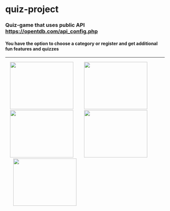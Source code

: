 # quiz-project
### Quiz-game that uses public API https://opentdb.com/api_config.php 
#### You have the option to choose a category or register and get additional fun features and quizzes
---
<div>
<img src='https://user-images.githubusercontent.com/76526621/115898018-bfb69c00-a465-11eb-9bec-9572d354a650.png' height = 150 width=200 hspace=15>
<img src = 'https://user-images.githubusercontent.com/76526621/115897650-5040ac80-a465-11eb-9426-ffce6d1ec052.png' height = 150 width=200 hspace=15>
<img src = 'https://user-images.githubusercontent.com/76526621/115898210-f7254880-a465-11eb-819a-08738efcf15b.png' height = 150 width=200 hspace=15>
<img src = 'https://user-images.githubusercontent.com/76526621/116718479-ac19b100-a9e2-11eb-8c3f-0b151d66ae7a.png' height = 150 width=200 hspace=15>
<img src = 'https://user-images.githubusercontent.com/76526621/116718795-061a7680-a9e3-11eb-9a1b-029a77d7867e.png' height = 150 width=200 hspace=25>
</div>
